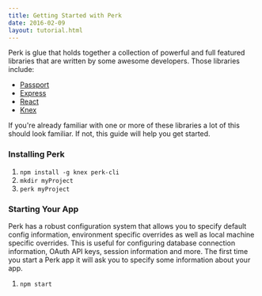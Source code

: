 ```yaml
---
title: Getting Started with Perk
date: 2016-02-09
layout: tutorial.html
---
```


Perk is glue that holds together a collection of powerful and full featured libraries that are written by some awesome developers. Those libraries include:

* [Passport](http://passportjs.org/)
* [Express](http://expressjs.com/)
* [React](https://facebook.github.io/react/)
* [Knex](http://knexjs.org/)


If you're already familiar with one or more of these libraries a lot of this should look familiar. If not, this guide will help you get started.

### Installing Perk

1. `npm install -g knex perk-cli`
1. `mkdir myProject`
1. `perk myProject`

### Starting Your App

Perk has a robust configuration system that allows you to specify default config information, environment specific overrides as well as local machine specific overrides. This is useful for configuring database connection information, OAuth API keys, session information and more. The first time you start a Perk app it will ask you to specify some information about your app.

1. `npm start`